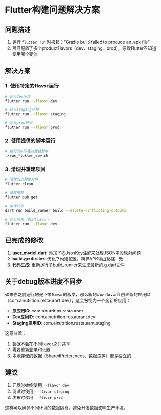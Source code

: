 # Flutter构建问题解决方案

## 问题描述
1. 运行 `flutter run` 时报错："Gradle build failed to produce an .apk file"
2. 项目配置了多个productFlavors（dev、staging、prod），导致Flutter不知道使用哪个变体

## 解决方案

### 1. 使用特定的flavor运行
```bash
# 运行dev环境
flutter run --flavor dev

# 运行staging环境
flutter run --flavor staging  

# 运行prod环境
flutter run --flavor prod
```

### 2. 使用提供的脚本运行
```bash
# 运行dev环境的便捷脚本
./run_flutter_dev.sh
```

### 3. 清理并重建项目
```bash
# 清理旧的构建文件
flutter clean

# 获取依赖
flutter pub get

# 生成代码
dart run build_runner build --delete-conflicting-outputs

# 运行应用（指定flavor）
flutter run --flavor dev
```

## 已完成的修改

1. **user_model.dart**: 添加了@JsonKey注解来处理JSON字段映射问题
2. **build.gradle.kts**: 优化了构建配置，确保APK输出路径一致
3. **代码生成**: 重新运行了build_runner来生成最新的.g.dart文件

## 关于debug版本进度不同步

如果你之前运行的是不带flavor的版本，那么新的dev flavor会创建新的应用ID（com.ainutrition.restaurant.dev），这会被视为一个全新的应用：

- **原应用ID**: com.ainutrition.restaurant
- **Dev应用ID**: com.ainutrition.restaurant.dev
- **Staging应用ID**: com.ainutrition.restaurant.staging

这意味着：
1. 数据不会在不同flavor之间共享
2. 需要重新登录和设置
3. 本地存储的数据（SharedPreferences、数据库等）都是独立的

## 建议

1. 开发时始终使用 `--flavor dev`
2. 测试时使用 `--flavor staging`
3. 发布时使用 `--flavor prod`

这样可以确保不同环境的数据隔离，避免开发数据影响生产环境。